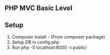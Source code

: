 ## PHP MVC Basic Level

## Setup

1. Composer install - (From composer package)
1. Setup DB in config.php
1. Run php -S localhost:8000 -t public/



